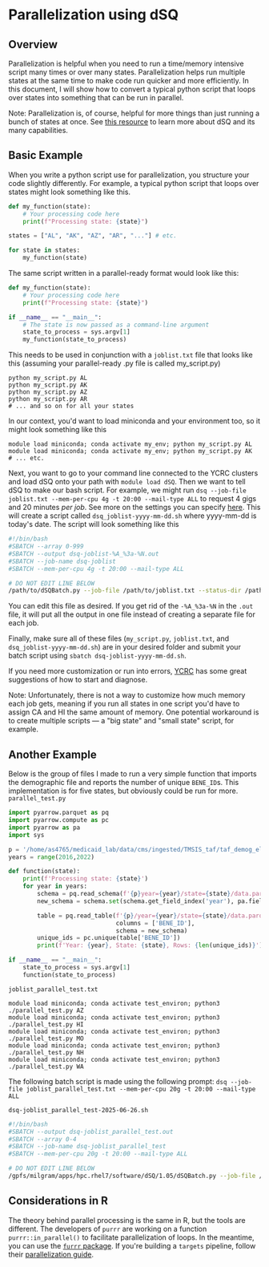 # Parallelization using dSQ
## Overview

Parallelization is helpful when you need to run a time/memory intensive script many times or over many states.  Parallelization helps run multiple states at the same time to make code run quicker and more efficiently.  In this document, I will show how to convert a typical python script that loops over states into something that can be run in parallel.

Note: Parallelization is, of course, helpful for more things than just running a bunch of states at once.  See [this resource](https://docs.ycrc.yale.edu/clusters-at-yale/job-scheduling/dsq/) to learn more about dSQ and its many capabilities.

## Basic Example

When you write a python script use for parallelization, you structure your code slightly differently.  For example, a typical python script that loops over states might look something like this.

```python
def my_function(state):
	# Your processing code here
	print(f"Processing state: {state}")

states = ["AL", "AK", "AZ", "AR", "..."] # etc.

for state in states:
	my_function(state)

```

The same script written in a parallel-ready format would look like this:
```python
def my_function(state):
    # Your processing code here
    print(f"Processing state: {state}")

if __name__ == "__main__":
    # The state is now passed as a command-line argument
    state_to_process = sys.argv[1]
    my_function(state_to_process)
```

This needs to be used in conjunction with a `joblist.txt` file that looks like this (assuming your parallel-ready .py file is called my_script.py)

```text
python my_script.py AL
python my_script.py AK
python my_script.py AZ
python my_script.py AR
# ... and so on for all your states
```

In our context, you'd want to load miniconda and your environment too, so it might look something like this

```text
module load miniconda; conda activate my_env; python my_script.py AL
module load miniconda; conda activate my_env; python my_script.py AK
# ... etc.
```

Next, you want to go to your command line connected to the YCRC clusters and load dSQ onto your path with `module load dSQ`.  Then we want to tell dSQ to make our bash script.  For example, we might run
`dsq --job-file joblist.txt --mem-per-cpu 4g -t 20:00 --mail-type ALL`
to request 4 gigs and 20 minutes *per job*.  See more on the settings you can specify [here](https://docs.ycrc.yale.edu/clusters-at-yale/job-scheduling/dsq/).  This will create a script called `dsq_joblist-yyyy-mm-dd.sh` where yyyy-mm-dd is today's date.  The script will look something like this

```bash
#!/bin/bash
#SBATCH --array 0-999
#SBATCH --output dsq-joblist-%A_%3a-%N.out
#SBATCH --job-name dsq-joblist
#SBATCH --mem-per-cpu 4g -t 20:00 --mail-type ALL

# DO NOT EDIT LINE BELOW
/path/to/dSQBatch.py --job-file /path/to/joblist.txt --status-dir /path/to/here
```
You can edit this file as desired.  If you get rid of the `-%A_%3a-%N` in the `.out` file, it will put all the output in one file instead of creating a separate file for each job.

Finally, make sure all of these files (`my_script.py`, `joblist.txt`, and `dsq_joblist-yyyy-mm-dd.sh`) are in your desired folder and submit your batch script using `sbatch dsq-joblist-yyyy-mm-dd.sh`.

If you need more customization or run into errors, [YCRC](https://docs.ycrc.yale.edu/clusters-at-yale/job-scheduling/dsq/) has some great suggestions of how to start and diagnose.

Note: Unfortunately, there is not a way to customize how much memory each job gets, meaning if you run all states in one script you'd have to assign CA and HI the same amount of memory.  One potential workaround is to create multiple scripts — a "big state" and "small state" script, for example.

## Another Example
Below is the group of files I made to run a very simple function that imports the demographic file and reports the number of unique `BENE_ID`s.  This implementation is for five states, but obviously could be run for more.
`parallel_test.py`
```python
import pyarrow.parquet as pq
import pyarrow.compute as pc
import pyarrow as pa
import sys

p = '/home/as4765/medicaid_lab/data/cms/ingested/TMSIS_taf/taf_demog_elig_base/'
years = range(2016,2022)

def function(state):
    print(f'Processing state: {state}')
    for year in years:
        schema = pq.read_schema(f'{p}year={year}/state={state}/data.parquet')
        new_schema = schema.set(schema.get_field_index('year'), pa.field('year', pa.int64()))

        table = pq.read_table(f'{p}/year={year}/state={state}/data.parquet',
                              columns = ['BENE_ID'],
                              schema = new_schema)
        unique_ids = pc.unique(table['BENE_ID'])
        print(f'Year: {year}, State: {state}, Rows: {len(unique_ids)}')

if __name__ == "__main__":
    state_to_process = sys.argv[1]
    function(state_to_process)
```

`joblist_parallel_test.txt`
```text
module load miniconda; conda activate test_environ; python3 ./parallel_test.py AZ
module load miniconda; conda activate test_environ; python3 ./parallel_test.py HI
module load miniconda; conda activate test_environ; python3 ./parallel_test.py MO
module load miniconda; conda activate test_environ; python3 ./parallel_test.py NH
module load miniconda; conda activate test_environ; python3 ./parallel_test.py WA
```
The following batch script is made using the following prompt:
`dsq --job-file joblist_parallel_test.txt --mem-per-cpu 20g -t 20:00 --mail-type ALL`

`dsq-joblist_parallel_test-2025-06-26.sh`
```bash
#!/bin/bash
#SBATCH --output dsq-joblist_parallel_test.out
#SBATCH --array 0-4
#SBATCH --job-name dsq-joblist_parallel_test
#SBATCH --mem-per-cpu 20g -t 20:00 --mail-type ALL

# DO NOT EDIT LINE BELOW
/gpfs/milgram/apps/hpc.rhel7/software/dSQ/1.05/dSQBatch.py --job-file /gpfs/milgram/project/ndumele/as4765/misc/joblist_parallel_test.txt --status-dir /gpfs/milgram/project/ndumele/as4765/misc
```

## Considerations in R

The theory behind parallel processing is the same in R, but the tools are different. The developers of `purrr` are working on a function `purrr::in_parallel()` to facilitate parallelization of loops. In the meantime, you can use the [`furrr` package](https://furrr.futureverse.org). If you're building a `targets` pipeline, follow their [parallelization guide](https://books.ropensci.org/targets/performance.html#distributed-computing).
